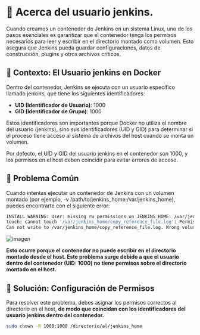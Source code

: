 # 📌 Acerca del usuario jenkins.
Cuando creamos un contenedor de Jenkins en un sistema Linux, uno de los pasos esenciales es garantizar que el contenedor tenga los permisos necesarios para leer y escribir en el directorio montado como volumen. Esto asegura que Jenkins pueda guardar configuraciones, datos de construcción, plugins y otros archivos críticos.

## 🔧 Contexto: El Usuario jenkins en Docker
Dentro del contenedor, Jenkins se ejecuta con un usuario específico llamado jenkins, que tiene los siguientes identificadores:
- **UID (Identificador de Usuario)**: 1000
- **GID (Identificador de Grupo)**: 1000
    
Estos identificadores son importantes porque Docker no utiliza el nombre del usuario (jenkins), sino sus identificadores (UID y GID) para determinar si el proceso tiene acceso al sistema de archivos del host cuando se monta un volumen.

Por defecto, el UID y GID del usuario jenkins en el contenedor son 1000, y los permisos en el host deben coincidir para evitar errores de acceso.

## 🚩 Problema Común
Cuando intentas ejecutar un contenedor de Jenkins con un volumen montado (por ejemplo, -v /path/to/jenkins_home:/var/jenkins_home), puedes encontrarte con el siguiente error:
```bash
INSTALL WARNING: User: missing rw permissions on JENKINS_HOME: /var/jenkins_home
touch: cannot touch '/var/jenkins_home/copy_reference_file.log': Permission denied
Can not write to /var/jenkins_home/copy_reference_file.log. Wrong volume permissions?
```
    
![imagen](https://github.com/user-attachments/assets/7f23448a-f820-48df-9def-b32911ff945c)
    
**Esto ocurre porque el contenedor no puede escribir en el directorio montado desde el host. Este problema surge debido a que el usuario dentro del contenedor (UID: 1000) no tiene permisos sobre el directorio montado en el host.**

## 🔨 Solución: Configuración de Permisos
Para resolver este problema, debes asignar los permisos correctos al directorio en el host, **de modo que coincidan con los identificadores del usuario jenkins dentro del contenedor.**

```bash
sudo chown -R 1000:1000 /directorio/al/jenkins_home
```

